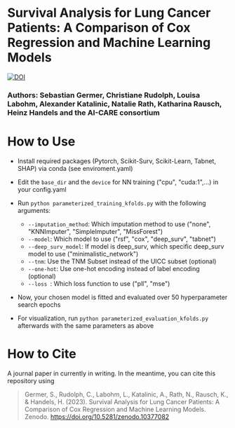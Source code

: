 # Survival Analysis for Lung Cancer Patients: A Comparison of Cox Regression and Machine Learning Models 

[![DOI](https://zenodo.org/badge/DOI/10.5281/zenodo.10377082.svg)](https://doi.org/10.5281/zenodo.10377082)


### Authors: Sebastian Germer, Christiane Rudolph, Louisa Labohm, Alexander Katalinic, Natalie Rath, Katharina Rausch, Heinz Handels and the AI-CARE consortium

# How to Use
- Install required packages (Pytorch, Scikit-Surv, Scikit-Learn, Tabnet, SHAP) via conda (see enviroment.yaml)
- Edit the ```base_dir``` and the ```device``` for NN training ("cpu", "cuda:1",...) in your config.yaml
- Run ```python parameterized_training_kfolds.py``` with the following arguments:
  - ```--imputation_method```: Which imputation method to use ("none", "KNNImputer", "SimpleImputer", "MissForest")
  - ```--model```: Which model to use ("rsf", "cox", "deep_surv", "tabnet")
  - ```--deep_surv_model```: If model is deep_surv, which specific deep_surv model to use ("minimalistic_network")
  - ```--tnm```: Use the TNM Subset instead of the UICC subset (optional)
  - ```--one-hot```: Use one-hot encoding instead of label encoding (optional)
  - ```--loss ```: Which loss function to use ("pll", "mse")

- Now, your chosen model is fitted and evaluated over 50 hyperparameter search epochs

- For visualization, run ```python parameterized_evaluation_kfolds.py``` afterwards with the same parameters as above

# How to Cite
A journal paper in currently in writing. In the meantime, you can cite this repository using
> Germer, S., Rudolph, C., Labohm, L., Katalinic, A., Rath, N., Rausch, K., & Handels, H. (2023). Survival Analysis for Lung Cancer Patients: A Comparison of Cox Regression and Machine Learning Models. Zenodo. https://doi.org/10.5281/zenodo.10377082

